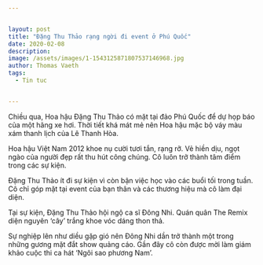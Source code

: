 ```yaml
---


layout: post
title: "Đặng Thu Thảo rạng ngời đi event ở Phú Quốc"
date: 2020-02-08
description: 
image: /assets/images/1-1543125871807537146968.jpg
author: Thomas Vaeth
tags:
  - Tin tuc


---
```


Chiều qua, Hoa hậu Đặng Thu Thảo có mặt tại đảo Phú Quốc để dự họp báo của một hãng xe hơi. Thời tiết khá mát mẻ nên Hoa hậu mặc bộ váy màu xám thanh lịch của Lê Thanh Hòa.

Hoa hậu Việt Nam 2012 khoe nụ cười tươi tắn, rạng rỡ. Vẻ hiền dịu, ngọt ngào của người đẹp rất thu hút công chúng. Cô luôn trở thành tâm điểm trong các sự kiện.


Đặng Thu Thảo ít đi sự kiện vì còn bận việc học vào các buổi tối trong tuần. Cô chỉ góp mặt tại event của bạn thân và các thương hiệu mà cô làm đại diện.

Tại sự kiện, Đặng Thu Thảo hội ngộ ca sĩ Đông Nhi. Quán quân The Remix diện nguyên ‘cây’ trắng khoe vóc dáng thon thả.

Sự nghiệp lên như diều gặp gió nên Đông Nhi dần trở thành một trong những gương mặt đắt show quảng cáo. Gần đây cô còn được mời làm giám khảo cuộc thi ca hát ‘Ngôi sao phương Nam’.